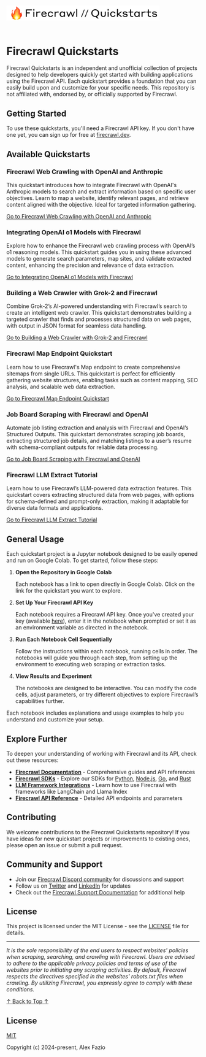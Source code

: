 <a href="https://x.com/alxfazio" target="_blank">
  <picture>
    <source media="(prefers-color-scheme: dark)" srcset="images/firecrawl-quickstarts-github-cover.png">
    <img alt="Firecrawl Quickstarts Logo" src="images/firecrawl-quickstarts-github-cover.png" width="400px" style="max-width: 100%; margin-bottom: 20px;">
  </picture>
</a>

# Firecrawl Quickstarts

Firecrawl Quickstarts is an independent and unofficial collection of projects designed to help developers quickly get started with building applications using the Firecrawl API. Each quickstart provides a foundation that you can easily build upon and customize for your specific needs. This repository is not affiliated with, endorsed by, or officially supported by Firecrawl.

## Getting Started

To use these quickstarts, you'll need a Firecrawl API key. If you don't have one yet, you can sign up for free at [firecrawl.dev](https://firecrawl.dev).

## Available Quickstarts

### Firecrawl Web Crawling with OpenAI and Anthropic

This quickstart introduces how to integrate Firecrawl with OpenAI's Anthropic models to search and extract information based on specific user objectives. Learn to map a website, identify relevant pages, and retrieve content aligned with the objective. Ideal for targeted information gathering.

[Go to Firecrawl Web Crawling with OpenAI and Anthropic](./claude_researcher_with_map.ipynb)

### Integrating OpenAI o1 Models with Firecrawl

Explore how to enhance the Firecrawl web crawling process with OpenAI’s o1 reasoning models. This quickstart guides you in using these advanced models to generate search parameters, map sites, and validate extracted content, enhancing the precision and relevance of data extraction.

[Go to Integrating OpenAI o1 Models with Firecrawl](./crawl_and_extract_with_openai_o1)

### Building a Web Crawler with Grok-2 and Firecrawl

Combine Grok-2’s AI-powered understanding with Firecrawl’s search to create an intelligent web crawler. This quickstart demonstrates building a targeted crawler that finds and processes structured data on web pages, with output in JSON format for seamless data handling.

[Go to Building a Web Crawler with Grok-2 and Firecrawl](./crawl_and_extract_with_xai_grok)

### Firecrawl Map Endpoint Quickstart

Learn how to use Firecrawl's Map endpoint to create comprehensive sitemaps from single URLs. This quickstart is perfect for efficiently gathering website structures, enabling tasks such as content mapping, SEO analysis, and scalable web data extraction.

[Go to Firecrawl Map Endpoint Quickstart](./firecrawl_map_endpoint_tutorial)

### Job Board Scraping with Firecrawl and OpenAI

Automate job listing extraction and analysis with Firecrawl and OpenAI’s Structured Outputs. This quickstart demonstrates scraping job boards, extracting structured job details, and matching listings to a user’s resume with schema-compliant outputs for reliable data processing.

[Go to Job Board Scraping with Firecrawl and OpenAI](./job_scraping_tutorial)

### Firecrawl LLM Extract Tutorial

Learn how to use Firecrawl’s LLM-powered data extraction features. This quickstart covers extracting structured data from web pages, with options for schema-defined and prompt-only extraction, making it adaptable for diverse data formats and applications.

[Go to Firecrawl LLM Extract Tutorial](./llm_extract_tutorial)

## General Usage

Each quickstart project is a Jupyter notebook designed to be easily opened and run on Google Colab. To get started, follow these steps:

1. **Open the Repository in Google Colab**

   Each notebook has a link to open directly in Google Colab. Click on the link for the quickstart you want to explore.

2. **Set Up Your Firecrawl API Key**

   Each notebook requires a Firecrawl API key. Once you've created your key (available [here](https://firecrawl.dev)), enter it in the notebook when prompted or set it as an environment variable as directed in the notebook.

3. **Run Each Notebook Cell Sequentially**

   Follow the instructions within each notebook, running cells in order. The notebooks will guide you through each step, from setting up the environment to executing web scraping or extraction tasks.

4. **View Results and Experiment**

   The notebooks are designed to be interactive. You can modify the code cells, adjust parameters, or try different objectives to explore Firecrawl’s capabilities further.

Each notebook includes explanations and usage examples to help you understand and customize your setup.


## Explore Further

To deepen your understanding of working with Firecrawl and its API, check out these resources:

- [**Firecrawl Documentation**](https://docs.firecrawl.dev) - Comprehensive guides and API references
- [**Firecrawl SDKs**](https://docs.firecrawl.dev/sdks/overview) - Explore our SDKs for [Python](https://docs.firecrawl.dev/sdks/python), [Node.js](https://docs.firecrawl.dev/sdks/node), [Go](https://docs.firecrawl.dev/sdks/go), and [Rust](https://docs.firecrawl.dev/sdks/rust)
- [**LLM Framework Integrations**](https://docs.firecrawl.dev/integrations/overview) - Learn how to use Firecrawl with frameworks like LangChain and Llama Index
- [**Firecrawl API Reference**](https://docs.firecrawl.dev/api-reference/introduction) - Detailed API endpoints and parameters

## Contributing

We welcome contributions to the Firecrawl Quickstarts repository! If you have ideas for new quickstart projects or improvements to existing ones, please open an issue or submit a pull request.

## Community and Support

- Join our [Firecrawl Discord community](https://discord.com/invite/gSmWdAkdwd) for discussions and support
- Follow us on [Twitter](https://twitter.com/firecrawl_dev) and [LinkedIn](https://www.linkedin.com/company/104100957) for updates
- Check out the [Firecrawl Support Documentation](https://docs.firecrawl.dev) for additional help

## License

This project is licensed under the MIT License - see the [LICENSE](LICENSE) file for details.

---

*It is the sole responsibility of the end users to respect websites' policies when scraping, searching, and crawling with Firecrawl. Users are advised to adhere to the applicable privacy policies and terms of use of the websites prior to initiating any scraping activities. By default, Firecrawl respects the directives specified in the websites' robots.txt files when crawling. By utilizing Firecrawl, you expressly agree to comply with these conditions.*

[↑ Back to Top ↑](#firecrawl-quickstarts)

## License

[MIT](https://opensource.org/licenses/MIT)

Copyright (c) 2024-present, Alex Fazio

